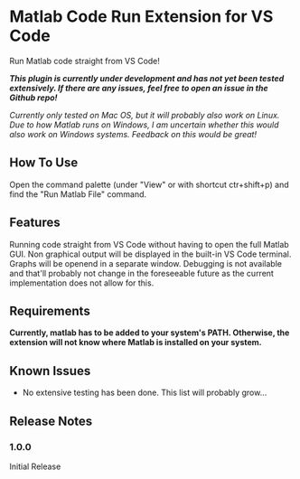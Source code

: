 # Matlab Code Run Extension for VS Code

Run Matlab code straight from VS Code!  

***This plugin is currently under development and has not yet been tested extensively. If there are any issues, feel free to open an issue in the Github repo!***

*Currently only tested on Mac OS, but it will probably also work on Linux. Due to how Matlab runs on Windows, I am uncertain whether this would also work on Windows systems. Feedback on this would be great!*

## How To Use

Open the command palette (under "View" or with shortcut ctr+shift+p) and find the "Run Matlab File" command.

## Features

Running code straight from VS Code without having to open the full Matlab GUI. Non graphical output will be displayed in the built-in VS Code terminal. Graphs will be openend in a separate window. Debugging is not available and that'll probably not change in the foreseeable future as the current implementation does not allow for this.

## Requirements

**Currently, matlab has to be added to your system's PATH. Otherwise, the extension will not know where Matlab is installed on your system.**

## Known Issues

- No extensive testing has been done. This list will probably grow...

## Release Notes

### 1.0.0

Initial Release
